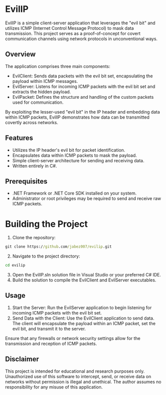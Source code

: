 # EvilIP

EvilIP is a simple client-server application that leverages the "evil bit" and utilizes ICMP (Internet Control Message Protocol) to mask data transmission.
This project serves as a proof-of-concept for covert communication channels using network protocols in unconventional ways.​

## Overview

The application comprises three main components:​

- EvilClient: Sends data packets with the evil bit set, encapsulating the payload within ICMP messages.
- EvilServer: Listens for incoming ICMP packets with the evil bit set and extracts the hidden payload.
- EvilPacket: Defines the structure and handling of the custom packets used for communication.​

By exploiting the lesser-used "evil bit" in the IP header and embedding data within ICMP packets, EvilIP demonstrates how data can be transmitted covertly across networks.​

## Features

- Utilizes the IP header's evil bit for packet identification.
- Encapsulates data within ICMP packets to mask the payload.
- Simple client-server architecture for sending and receiving data.
- Written entirely in C#.​

## Prerequisites

- .NET Framework or .NET Core SDK installed on your system.
- Administrator or root privileges may be required to send and receive raw ICMP packets.​

# Building the Project

1. Clone the repository:​
```cmd
git clone https://github.com/jabez007/evilip.git
```
2. Navigate to the project directory:​
```cmd
cd evilip
```
3. Open the EvilIP.sln solution file in Visual Studio or your preferred C# IDE.​
4. Build the solution to compile the EvilClient and EvilServer executables.​

## Usage

1. Start the Server: Run the EvilServer application to begin listening for incoming ICMP packets with the evil bit set.
2. Send Data with the Client: Use the EvilClient application to send data. The client will encapsulate the payload within an ICMP packet, set the evil bit, and transmit it to the server.

Ensure that any firewalls or network security settings allow for the transmission and reception of ICMP packets.​

## Disclaimer

This project is intended for educational and research purposes only.
Unauthorized use of this software to intercept, send, or receive data on networks without permission is illegal and unethical.
The author assumes no responsibility for any misuse of this application.
